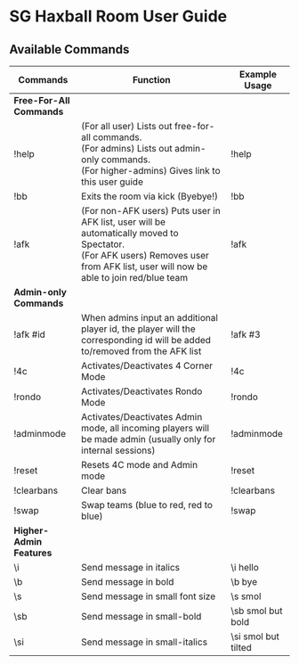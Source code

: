 # SG Haxball Room User Guide

## Available Commands

| Commands | Function | Example Usage |
| --- | --- | --- |
| **Free-For-All Commands** |
| !help | (For all user) Lists out free-for-all commands. <br> (For admins) Lists out admin-only commands. <br> (For higher-admins) Gives link to this user guide | !help |
| !bb | Exits the room via kick (Byebye!) | !bb |
| !afk | (For non-AFK users) Puts user in AFK list, user will be automatically moved to Spectator. <br> (For AFK users) Removes user from AFK list, user will now be able to join red/blue team | !afk 
| **Admin-only Commands** |
| !afk #id | When admins input an additional player id, the player will the corresponding id will be added to/removed from the AFK list | !afk #3 |
| !4c | Activates/Deactivates 4 Corner Mode | !4c |
| !rondo | Activates/Deactivates Rondo Mode | !rondo |
| !adminmode | Activates/Deactivates Admin mode, all incoming players will be made admin (usually only for internal sessions) | !adminmode |
| !reset | Resets 4C mode and Admin mode | !reset |
| !clearbans | Clear bans | !clearbans |
| !swap | Swap teams (blue to red, red to blue) | !swap |
| **Higher-Admin Features** |
| \i | Send message in italics | \i hello |
| \b | Send message in bold | \b bye |
| \s | Send message in small font size | \s smol |
| \sb | Send message in small-bold | \sb smol but bold |
| \si | Send message in small-italics | \si smol but tilted |
